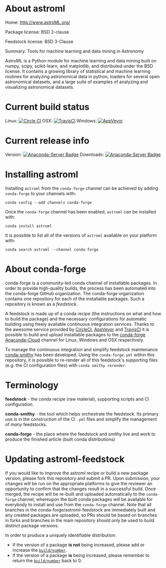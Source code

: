 About astroml
=============

Home: http://www.astroML.org/

Package license: BSD 2-clause

Feedstock license: BSD 3-Clause

Summary: Tools for machine learning and data mining in Astronomy

AstroML is a Python module for machine learning and data mining built on
numpy, scipy, scikit-learn, and matplotlib, and distributed under the BSD
license. It contains a growing library of statistical and machine learning
routines for analyzing astronomical data in python, loaders for several
open astronomical datasets, and a large suite of examples of analyzing and
visualizing astronomical datasets.


Current build status
====================

Linux: [![Circle CI](https://circleci.com/gh/conda-forge/astroml-feedstock.svg?style=shield)](https://circleci.com/gh/conda-forge/astroml-feedstock)
OSX: [![TravisCI](https://travis-ci.org/conda-forge/astroml-feedstock.svg?branch=master)](https://travis-ci.org/conda-forge/astroml-feedstock)
Windows: [![AppVeyor](https://ci.appveyor.com/api/projects/status/github/conda-forge/astroml-feedstock?svg=True)](https://ci.appveyor.com/project/conda-forge/astroml-feedstock/branch/master)

Current release info
====================
Version: [![Anaconda-Server Badge](https://anaconda.org/conda-forge/astroml/badges/version.svg)](https://anaconda.org/conda-forge/astroml)
Downloads: [![Anaconda-Server Badge](https://anaconda.org/conda-forge/astroml/badges/downloads.svg)](https://anaconda.org/conda-forge/astroml)

Installing astroml
==================

Installing `astroml` from the `conda-forge` channel can be achieved by adding `conda-forge` to your channels with:

```
conda config --add channels conda-forge
```

Once the `conda-forge` channel has been enabled, `astroml` can be installed with:

```
conda install astroml
```

It is possible to list all of the versions of `astroml` available on your platform with:

```
conda search astroml --channel conda-forge
```


About conda-forge
=================

conda-forge is a community-led conda channel of installable packages.
In order to provide high-quality builds, the process has been automated into the
conda-forge GitHub organization. The conda-forge organization contains one repository
for each of the installable packages. Such a repository is known as a *feedstock*.

A feedstock is made up of a conda recipe (the instructions on what and how to build
the package) and the necessary configurations for automatic building using freely
available continuous integration services. Thanks to the awesome service provided by
[CircleCI](https://circleci.com/), [AppVeyor](http://www.appveyor.com/)
and [TravisCI](https://travis-ci.org/) it is possible to build and upload installable
packages to the [conda-forge](https://anaconda.org/conda-forge)
[Anaconda-Cloud](http://docs.anaconda.org/) channel for Linux, Windows and OSX respectively.

To manage the continuous integration and simplify feedstock maintenance
[conda-smithy](http://github.com/conda-forge/conda-smithy) has been developed.
Using the ``conda-forge.yml`` within this repository, it is possible to re-render all of
this feedstock's supporting files (e.g. the CI configuration files) with ``conda smithy rerender``.


Terminology
===========

**feedstock** - the conda recipe (raw material), supporting scripts and CI configuration.

**conda-smithy** - the tool which helps orchestrate the feedstock.
                   Its primary use is in the construction of the CI ``.yml`` files
                   and simplify the management of *many* feedstocks.

**conda-forge** - the place where the feedstock and smithy live and work to
                  produce the finished article (built conda distributions)


Updating astroml-feedstock
==========================

If you would like to improve the astroml recipe or build a new
package version, please fork this repository and submit a PR. Upon submission,
your changes will be run on the appropriate platforms to give the reviewer an
opportunity to confirm that the changes result in a successful build. Once
merged, the recipe will be re-built and uploaded automatically to the
`conda-forge` channel, whereupon the built conda packages will be available for
everybody to install and use from the `conda-forge` channel.
Note that all branches in the conda-forge/astroml-feedstock are
immediately built and any created packages are uploaded, so PRs should be based
on branches in forks and branches in the main repository should only be used to
build distinct package versions.

In order to produce a uniquely identifiable distribution:
 * If the version of a package **is not** being increased, please add or increase
   the [``build/number``](http://conda.pydata.org/docs/building/meta-yaml.html#build-number-and-string).
 * If the version of a package **is** being increased, please remember to return
   the [``build/number``](http://conda.pydata.org/docs/building/meta-yaml.html#build-number-and-string)
   back to 0.
